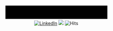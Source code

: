 <p align="center">
	<img src="https://raw.githubusercontent.com/hassaannahmed/hassaannahmed/master/me.gif?raw=truef"><br>
	<a href="https://www.linkedin.com/in/hassaan-ahmed-a51b50182/"><img src="https://img.shields.io/badge/LinkedIn--_.svg?style=social&logo=linkedin" alt="LinkedIn"></a>
	<a href="http://hassaan.codes"><img src="https://img.shields.io/static/v1?label=ME&message=hassaan.codes"></a>
	<img src="https://hitcounter.pythonanywhere.com/count/tag.svg?url=https%3A%2F%2Fgithub.com%2Fhassaannahmed" alt="Hits">
</p
